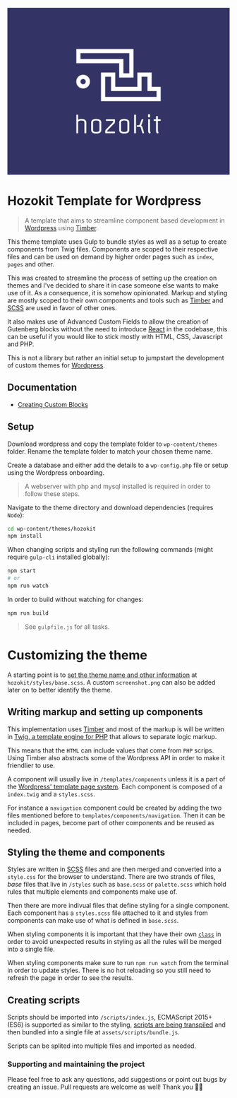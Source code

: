 ![Hozokit logo.](wp-content/themes/hozokit/screenshot.png)

# Hozokit Template for Wordpress
> A template that aims to streamline component based development in [Wordpress](https://wordpress.org/) using [Timber](https://www.upstatement.com/timber/).

This theme template uses Gulp to bundle styles as well as a setup to create components from Twig files. Components are scoped to their respective files and can be used on demand by higher order pages such as `index`, `pages` and other.

This was created to streamline the process of setting up the creation on themes and I've decided to share it in case someone else wants to make use of it. As a consequence, it is somehow opinionated. Markup and styling are mostly scoped to their own components and tools such as [Timber](https://www.upstatement.com/timber/) and [SCSS](https://sass-lang.com/) are used in favor of other ones.

It also makes use of Advanced Custom Fields to allow the creation of Gutenberg blocks without the need to introduce [React](https://reactjs.org/) in the codebase, this can be useful if you would like to stick mostly with HTML, CSS, Javascript and PHP.

This is not a library but rather an initial setup to jumpstart the development of custom themes for [Wordpress](https://wordpress.org/).

## Documentation

- [Creating Custom Blocks](/docs/blocks.md)

## Setup
Download wordpress and copy the template folder to `wp-content/themes` folder.
Rename the template folder to match your chosen theme name.

Create a database and either add the details to a `wp-config.php` file or setup using the Wordpress onboarding.

> A webserver with php and mysql installed is required in order to follow these steps.

Navigate to the theme directory and download dependencies (requires `Node`):

```bash
cd wp-content/themes/hozokit
npm install
```

When changing scripts and styling run the following commands (might require `gulp-cli` installed globally):

```bash
npm start
# or
npm run watch
```
In order to build without watching for changes:

```bash
npm run build
```
> See `gulpfile.js` for all tasks.


# Customizing the theme

A starting point is to [set the theme name and other information](https://codex.wordpress.org/File_Header) at `hozokit/styles/base.scss`. A custom `screenshot.png` can also be added later on to better identify the theme.

## Writing markup and setting up components

This implementation uses [Timber](https://www.upstatement.com/timber/) and most of the markup is will be written in [Twig, a template engine for PHP](https://twig.symfony.com/) that allows to separate logic markup.

This means that the `HTML` can include values that come from `PHP` scrips. Using Timber also abstracts some of the Wordpress API in order to make it friendlier to use.

A component will usually live in `/templates/components` unless it is a part of the [Wordpress' template page system](https://developer.wordpress.org/themes/template-files-section/page-template-files/). Each component is composed of a `index.twig` and a `styles.scss`.

For instance a `navigation` component could be created by adding the two files mentioned before to `templates/components/navigation`. Then it can be included in pages, become part of other components and be reused as needed.

## Styling the theme and components
Styles are written in [SCSS](https://sass-lang.com/) files and are then merged and converted into a `style.css` for the browser to understand. There are two strands of files, *base* files that live in `/styles` such as `base.scss` or `palette.scss` which hold rules that multiple elements and components make use of.

Then there are more indivual files that define styling for a single component. Each component has a `styles.scss` file attached to it and styles from components can make use of what is defined in `base.scss`.

When styling components it is important that they have their own [`class`](https://developer.mozilla.org/en-US/docs/Web/CSS/Class_selectors) in order to avoid unexpected results in styling as all the rules will be merged into a single file.

When styling components make sure to run `npm run watch` from the terminal in order to update styles. There is no hot reloading so you still need to refresh the page in order to see the results.

## Creating scripts
Scripts should be imported into `/scripts/index.js`, ECMAScript 2015+ (ES6) is supported as similar to the styling, [scripts are being transpiled](https://babeljs.io/) and then bundled into a single file at `assets/scripts/bundle.js`.

Scripts can be splited into multiple files and imported as needed.

### Supporting and maintaining the project
Please feel free to ask any questions, add suggestions or point out bugs by creating an issue. Pull requests are welcome as well! Thank you 🙇🏻




